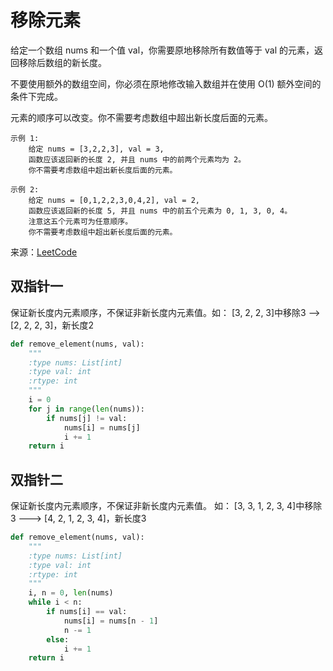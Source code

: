# 移除元素
给定一个数组 nums 和一个值 val，你需要原地移除所有数值等于 val 的元素，返回移除后数组的新长度。

不要使用额外的数组空间，你必须在原地修改输入数组并在使用 O(1) 额外空间的条件下完成。

元素的顺序可以改变。你不需要考虑数组中超出新长度后面的元素。

```
示例 1:
    给定 nums = [3,2,2,3], val = 3,
    函数应该返回新的长度 2, 并且 nums 中的前两个元素均为 2。
    你不需要考虑数组中超出新长度后面的元素。
    
示例 2:
    给定 nums = [0,1,2,2,3,0,4,2], val = 2,
    函数应该返回新的长度 5, 并且 nums 中的前五个元素为 0, 1, 3, 0, 4。
    注意这五个元素可为任意顺序。
    你不需要考虑数组中超出新长度后面的元素。
```
来源：[LeetCode](https://leetcode-cn.com/problems/remove-element)

## 双指针一
保证新长度内元素顺序，不保证非新长度内元素值。如： [3, 2, 2, 3]中移除3  --> [2, 2, 2, 3]，新长度2
```python
def remove_element(nums, val):
    """
    :type nums: List[int]
    :type val: int
    :rtype: int
    """
    i = 0
    for j in range(len(nums)):
        if nums[j] != val:
            nums[i] = nums[j]
            i += 1
    return i
```

## 双指针二
保证新长度内元素顺序，不保证非新长度内元素值。 如： [3, 3, 1, 2, 3, 4]中移除3 ---> [4, 2, 1, 2, 3, 4]，新长度3
```python
def remove_element(nums, val):
    """
    :type nums: List[int]
    :type val: int
    :rtype: int
    """
    i, n = 0, len(nums)
    while i < n:
        if nums[i] == val:
            nums[i] = nums[n - 1]
            n -= 1
        else:
            i += 1
    return i
```